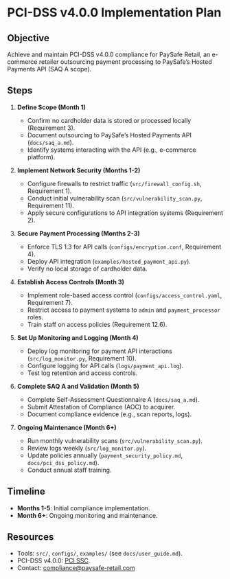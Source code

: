 # PCI-DSS v4.0.0 Implementation Plan

## Objective
Achieve and maintain PCI-DSS v4.0.0 compliance for PaySafe Retail, an e-commerce retailer outsourcing payment processing to PaySafe’s Hosted Payments API (SAQ A scope).

## Steps
1. **Define Scope (Month 1)**
   - Confirm no cardholder data is stored or processed locally (Requirement 3).
   - Document outsourcing to PaySafe’s Hosted Payments API (`docs/saq_a.md`).
   - Identify systems interacting with the API (e.g., e-commerce platform).

2. **Implement Network Security (Months 1-2)**
   - Configure firewalls to restrict traffic (`src/firewall_config.sh`, Requirement 1).
   - Conduct initial vulnerability scan (`src/vulnerability_scan.py`, Requirement 11).
   - Apply secure configurations to API integration systems (Requirement 2).

3. **Secure Payment Processing (Months 2-3)**
   - Enforce TLS 1.3 for API calls (`configs/encryption.conf`, Requirement 4).
   - Deploy API integration (`examples/hosted_payment_api.py`).
   - Verify no local storage of cardholder data.

4. **Establish Access Controls (Month 3)**
   - Implement role-based access control (`configs/access_control.yaml`, Requirement 7).
   - Restrict access to payment systems to `admin` and `payment_processor` roles.
   - Train staff on access policies (Requirement 12.6).

5. **Set Up Monitoring and Logging (Month 4)**
   - Deploy log monitoring for payment API interactions (`src/log_monitor.py`, Requirement 10).
   - Configure logging for API calls (`logs/payment_api.log`).
   - Test log retention and access controls.

6. **Complete SAQ A and Validation (Month 5)**
   - Complete Self-Assessment Questionnaire A (`docs/saq_a.md`).
   - Submit Attestation of Compliance (AOC) to acquirer.
   - Document compliance evidence (e.g., scan reports, logs).

7. **Ongoing Maintenance (Month 6+)**
   - Run monthly vulnerability scans (`src/vulnerability_scan.py`).
   - Review logs weekly (`src/log_monitor.py`).
   - Update policies annually (`payment_security_policy.md`, `docs/pci_dss_policy.md`).
   - Conduct annual staff training.

## Timeline
- **Months 1-5**: Initial compliance implementation.
- **Month 6+**: Ongoing monitoring and maintenance.

## Resources
- Tools: `src/`, `configs/`, `examples/` (see `docs/user_guide.md`).
- PCI-DSS v4.0.0: [PCI SSC](https://www.pcisecuritystandards.org).
- Contact: compliance@paysafe-retail.com
